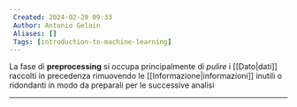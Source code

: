 ```yaml
---
 Created: 2024-02-29 09:33
 Author: Antonio Gelain
 Aliases: []
 Tags: [introduction-to-machine-learning]
---
```


La fase di **preprocessing** si occupa principalmente di *pulire* i [[Dato|dati]] raccolti in precedenza rimuovendo le [[Informazione|informazioni]] inutili o ridondanti in modo da preparali per le successive analisi

---


